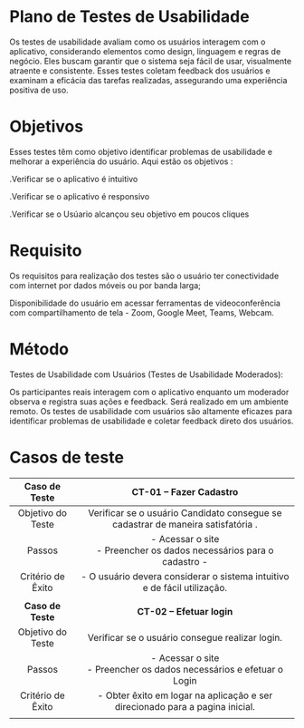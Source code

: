 # Plano de Testes de Usabilidade

Os testes de usabilidade avaliam como os usuários interagem com o aplicativo, considerando elementos como design, linguagem e regras de negócio. Eles buscam garantir que o sistema seja fácil de usar, visualmente atraente e consistente. Esses testes coletam feedback dos usuários e examinam a eficácia das tarefas realizadas, assegurando uma experiência positiva de uso.

# Objetivos

Esses testes têm como objetivo identificar problemas de usabilidade e melhorar a experiência do usuário. Aqui estão os objetivos :

.Verificar se o aplicativo é intuitivo

.Verificar se o aplicativo é responsivo

.Verificar se o Usúario alcançou seu objetivo em poucos cliques


# Requisito 

Os requisitos para realização dos testes são o usuário ter conectividade com internet por dados móveis ou por banda larga; 

Disponibilidade do usuário em acessar ferramentas de videoconferência com compartilhamento de tela - Zoom, Google Meet, Teams, Webcam.

# Método 

Testes de Usabilidade com Usuários (Testes de Usabilidade Moderados):

Os participantes reais interagem com o aplicativo enquanto um moderador observa e registra suas ações e feedback. Será realizado em um ambiente remoto. Os testes de usabilidade com usuários são altamente eficazes para identificar problemas de usabilidade e coletar feedback direto dos usuários.

# Casos de teste


| **Caso de Teste** 	| **CT-01 – Fazer Cadastro** 	|
|:---:	|:---:	|
|	Objetivo do Teste 	| Verificar se o  usuário Candidato consegue se cadastrar de maneira satisfatória . |
| Passos 	| - Acessar o site <br> - Preencher os dados necessários para o cadastro  -<br>  |
|Critério de Êxito | - O usuário devera considerar o sistema intuitivo e de fácil utilização. |
|  	|  	|
| **Caso de Teste** 	| **CT-02 – Efetuar login**	|
| Objetivo do Teste 	| Verificar se o usuário consegue realizar login. |
| Passos 	| - Acessar o site <br> - Preencher os dados necessários e efetuar o Login |
|Critério de Êxito | - Obter êxito em logar na aplicação e ser direcionado para a pagina inicial. |
|  	|  	|
